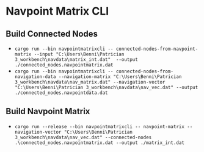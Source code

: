 # Navpoint Matrix CLI

## Build Connected Nodes
- `cargo run --bin navpointmatrixcli -- connected-nodes-from-navpoint-matrix --input "C:\Users\Benni\Patrician 3_workbench\navdata\matrix_int.dat"  --output ./connected_nodes.navpointmatrix.dat`
- `cargo run --bin navpointmatrixcli -- connected-nodes-from-navigation-data --navigation-matrix "C:\Users\Benni\Patrician 3_workbench\navdata\nav_matrix.dat" --navigation-vector "C:\Users\Benni\Patrician 3_workbench\navdata\nav_vec.dat" --output ./connected_nodes.navpointdata.dat`

## Build Navpoint Matrix
- `cargo run --release --bin navpointmatrixcli -- navpoint-matrix --navigation-vector "C:\Users\Benni\Patrician 3_workbench\navdata\nav_vec.dat" --connected-nodes .\connected_nodes.navpointmatrix.dat --output ./matrix_int.dat`
